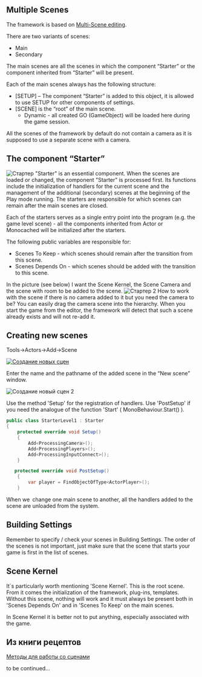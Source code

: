 ## Multiple Scenes
The framework is based on [Multi-Scene editing](https://docs.unity3d.com/Manual/MultiSceneEditing.html).

There are two variants of scenes:
* Main
* Secondary

The main scenes are all the scenes in which the component “Starter” or the component inherited from “Starter” will be present.

Each of the main scenes always has the following structure:

* [SETUP] – The component “Starter” is added to this object, it is allowed to use SETUP for other components of settings.
* [SCENE] is the “root” of the main scene.
  * Dynamic - all created GO (GameObject) will be loaded here during the game session.

All the scenes of the framework by default do not contain a camera as it is supposed to use a separate scene with a camera.

## The component “Starter”
![Стартер](https://i.gyazo.com/9f8964dad3333abbe57a9d3f35c3cc5e.png)
"Starter" is an essential component. When the scenes are loaded or changed, the component "Starter" is processed first. Its functions include the initialization of handlers for the current scene and the management of the additional (secondary) scenes at the beginning of the Play mode running. The starters are responsible for which scenes can remain after the main scenes are closed.

Each of the starters serves as a single entry point into the program (e.g. the game level scene) - all the components inherited from Actor or Monocached will be initialized after the starters.

The following public variables are responsible for:
* Scenes To Keep - which scenes should remain after the transition from this scene.
* Scenes Depends On - which scenes should be added with the transition to this scene.

In the picture (see below) I want the Scene Kernel, the Scene Camera and the scene with room to be added to the scene.
![Стартер 2](https://i.gyazo.com/b96b3c8ea695dd0bedb384f237d1dad0.png)
How to work with the scene if there is no camera added to it but you need the camera to be? You can easily drag the camera scene into the hierarchy. When you start the game from the editor, the framework will detect that such a scene already exists and will not re-add it.

## Creating new scenes
Tools->Actors->Add->Scene

[![Создание новых сцен](https://i.gyazo.com/98602454af6ebf11cbb8a1048de87bd0.gif)](https://gyazo.com/98602454af6ebf11cbb8a1048de87bd0)

Enter the name and the pathname of the added scene in the “New scene” window.

![Создание новый сцен 2](https://i.gyazo.com/83802bb527796edb65a413d275b4bd3a.png)

Use the method 'Setup' for the registration of handlers. Use 'PostSetup' if you need the analogue of the function 'Start' ( MonoBehaviour.Start() ).

```csharp
public class StarterLevel1 : Starter 
{
    protected override void Setup()
    {
        Add<ProcessingCamera>();
        Add<ProcessingPlayers>();
        Add<ProcessingInputConnect>();
    }

   protected override void PostSetup()
    {
        var player = FindObjectOfType<ActorPlayer>();   
    }

```
When we change one main scene to another, all the handlers added to the scene are unloaded from the system.

## Building Settings

Remember to specify / check your scenes in Building Settings. The order of the scenes is not important, just make sure that the scene that starts your game is first in the list of scenes.

## Scene Kernel

It`s particularly worth mentioning 'Scene Kernel'. This is the root scene. From it comes the initialization of the framework, plug-ins, templates. Without this scene, nothing will work and it must always be present both in 'Scenes Depends On' and in 'Scenes To Keep' on the main scenes.

In Scene Kernel it is better not to put anything, especially associated with the game.


## Из книги рецептов
[Методы для работы со сценами](https://github.com/dimmpixeye/Unity3d-Cook-Book/blob/master/ACTORS%20scenes.md)

to be continued...
